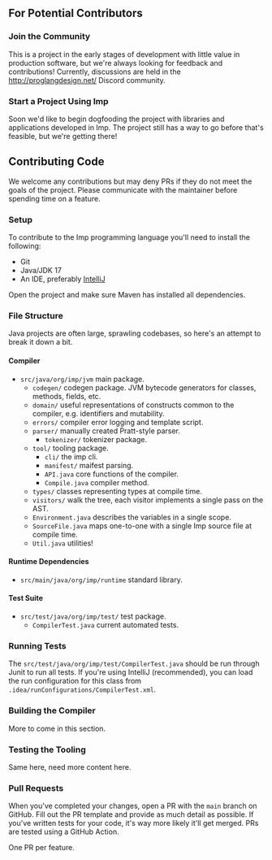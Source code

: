 ## For Potential Contributors

### Join the Community

This is a project in the early stages of development with little value in production software, but we're always looking
for feedback and contributions! Currently, discussions are held in the http://proglangdesign.net/ Discord community.

### Start a Project Using Imp

Soon we'd like to begin dogfooding the project with libraries and applications developed in Imp. The project still has a
way to go before that's feasible, but we're getting there!

## Contributing Code

We welcome any contributions but may deny PRs if they do not meet the goals of the project. Please communicate with the
maintainer before spending time on a feature.

### Setup

To contribute to the Imp programming language you'll need to install the following:

- Git
- Java/JDK 17
- An IDE, preferably [IntelliJ](https://www.jetbrains.com/idea/)

Open the project and make sure Maven has installed all dependencies.

### File Structure

Java projects are often large, sprawling codebases, so here's an attempt to break it down a bit.

#### Compiler

- `src/java/org/imp/jvm` main package.
    - `codegen/` codegen package. JVM bytecode generators for classes, methods, fields, etc.
    - `domain/` useful representations of constructs common to the compiler, e.g. identifiers and mutability.
    - `errors/` compiler error logging and template script.
    - `parser/` manually created Pratt-style parser.
        - `tokenizer/` tokenizer package.
    - `tool/` tooling package.
        - `cli/` the imp cli.
        - `manifest/` maifest parsing.
        - `API.java` core functions of the compiler.
        - `Compile.java` compiler method.
    - `types/` classes representing types at compile time.
    - `visitors/` walk the tree, each visitor implements a single pass on the AST.
    - `Environment.java` describes the variables in a single scope.
    - `SourceFile.java` maps one-to-one with a single Imp source file at compile time.
    - `Util.java` utilities!

#### Runtime Dependencies

- `src/main/java/org/imp/runtime` standard library.

#### Test Suite

- `src/test/java/org/imp/test/` test package.
    - `CompilerTest.java` current automated tests.

### Running Tests

The `src/test/java/org/imp/test/CompilerTest.java` should be run through Junit to run all tests. If you're using
IntelliJ (recommended), you can load the run configuration for this class
from `.idea/runConfigurations/CompilerTest.xml`.

### Building the Compiler

More to come in this section.

### Testing the Tooling

Same here, need more content here.

### Pull Requests

When you've completed your changes, open a PR with the `main` branch on GitHub. Fill out the PR template and provide as
much detail as possible. If you've written tests for your code, it's way more likely it'll get merged. PRs are tested
using a GitHub Action.

One PR per feature.


